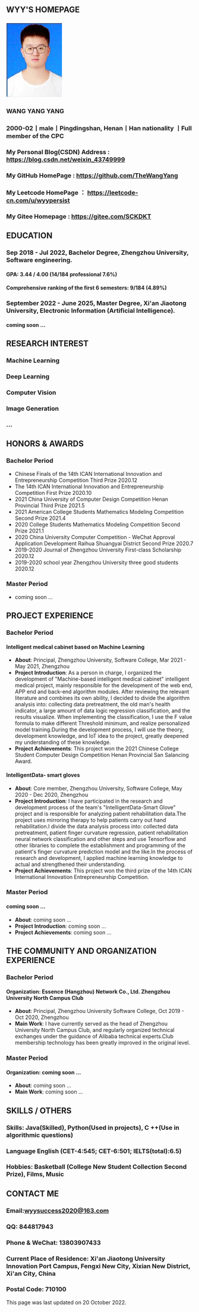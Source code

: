 ## WYY'S HOMEPAGE
### ![wyy](https://raw.githubusercontent.com/TheWangYang/TheWangYang.github.io/master/wyy.jpg)
### WANG YANG YANG
### 2000-02丨male丨Pingdingshan, Henan丨Han nationality 丨Full member of the CPC
### My Personal Blog(CSDN) Address : https://blog.csdn.net/weixin_43749999
### My GitHub HomePage : https://github.com/TheWangYang
### My Leetcode HomePage ： https://leetcode-cn.com/u/wyypersist
### My Gitee Homepage : https://gitee.com/SCKDKT

## EDUCATION
### Sep 2018 - Jul 2022, Bachelor Degree, Zhengzhou University, Software engineering.
#### GPA: 3.44 / 4.00 (14/184 professional 7.6%)
#### Comprehensive ranking of the first 6 semesters: 9/184 (4.89%)
### September 2022 - June 2025, Master Degree, Xi'an Jiaotong University, Electronic Information (Artificial Intelligence).
#### coming soon ...

## RESEARCH INTEREST
### Machine Learning
### Deep Learning
### Computer Vision
### Image Generation
### ...

## HONORS & AWARDS
### Bachelor Period
* Chinese Finals of the 14th ICAN International Innovation and Entrepreneurship Competition Third Prize 2020.12
* The 14th ICAN International Innovation and Entrepreneurship Competition First Prize	2020.10
* 2021 China University of Computer Design Competition Henan Provincial Third Prize	2021.5
* 2021 American College Students Mathematics Modeling Competition Second Prize	2021.4
* 2020 College Students Mathematics Modeling Competition Second Prize	2021.1
* 2020 China University Computer Competition - WeChat Approval Application Development Raihua Shuangyai District Second Prize 2020.7
* 2019-2020 Journal of  Zhengzhou University  First-class Scholarship	2020.12
* 2019-2020 school year Zhengzhou University three good students 2020.12

### Master Period
* coming soon ...

## PROJECT EXPERIENCE
### Bachelor Period
#### Intelligent medical cabinet based on Machine Learning 
* **About**: Principal, Zhengzhou University, Software College, Mar 2021 - May 2021, Zhengzhou
* **Project Introduction**: As a person in charge, I organized the development of "Machine-based intelligent medical cabinet" intelligent medical project, mainly responsible for the development of the web end, APP end and back-end algorithm  modules. After reviewing the relevant literature and combines its own ability, I  decided to divide the algorithm analysis into: collecting data pretreatment, the old man's health indicator, a large amount of data logic regression classification, and the results visualize. When implementing the classification, I use the F value formula to make different Threshold minimum, and realize personalized model training.During the development process, I will use the theory, development knowledge, and IoT idea to the project, greatly deepened my understanding of these knowledge. 
* **Project Achievements**: This project won the 2021 Chinese College Student Computer Design Competition Henan Provincial San Salancing Award.

#### IntelligentData- smart gloves
* **About**: Core member, Zhengzhou University, Software College, May 2020 - Dec 2020, Zhengzhou
* **Project Introduction**: I have participated in the research and development process of the team's "IntelligentData-Smart Glove" project and is responsible for analyzing patient rehabilitation data.The project uses mirroring therapy to help patients carry out hand rehabilitation.I divide the data analysis process into: collected data pretreatment, patient finger curvature regression, patient rehabilitation neural network classification and other steps and use Tensorflow  and other libraries to  complete     the establishment and programming of the patient's finger curvature prediction model and the like.In the process of research and development, I applied machine learning knowledge to actual and strengthened their understanding.
* **Project Achievements**: This project won the third prize of the 14th ICAN International Innovation Entrepreneurship Competition.

### Master Period
#### coming soon ...
* **About**: coming soon ...
* **Project Introduction**: coming soon ...
* **Project Achievements**: coming soon ...

## THE COMMUNITY AND ORGANIZATION EXPERIENCE

### Bachelor Period
#### **Organization**: Essence (Hangzhou) Network Co., Ltd. Zhengzhou University North Campus Club
* **About**: Principal, Zhengzhou University Software College, Oct 2019 - Oct 2020, Zhengzhou
* **Main Work**: I have currently served as the head of Zhengzhou University North Campus Club, and regularly organized technical exchanges under the guidance of  Alibaba technical experts.Club membership technology has been greatly improved in   the original level.

### Master Period
#### **Organization**: coming soon ...
* **About**: coming soon ...
* **Main Work**: coming soon ...

## SKILLS / OTHERS
### Skills: Java(Skilled), Python(Used in projects), C ++(Use in algorithmic questions)
### Language English (CET-4:545; CET-6:501; IELTS(total):6.5)
### Hobbies: Basketball (College New Student Collection Second Prize), Films, Music

## CONTACT ME
### Email:wyysuccess2020@163.com
### QQ: 844817943
### Phone & WeChat: 13803907433
### Current Place of Residence: Xi'an Jiaotong University Innovation Port Campus, Fengxi New City, Xixian New District, Xi'an City, China
### Postal Code: 710100

This page was last updated on 20 October 2022.
